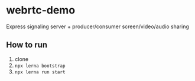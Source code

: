# webrtc-demo
Express signaling server + producer/consumer screen/video/audio sharing

## How to run

1. clone
1. `npx lerna bootstrap`
1. `npx lerna run start`

